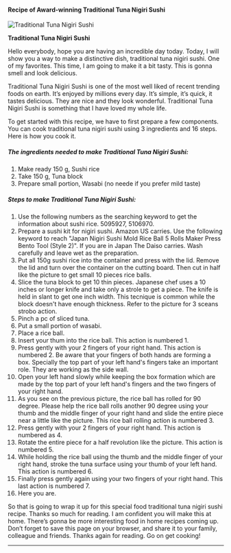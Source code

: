             

#### Recipe of Award-winning Traditional Tuna Nigiri Sushi

![Traditional Tuna Nigiri Sushi](https://img-global.cpcdn.com/recipes/b59a774de67f13dc/751x532cq70/traditional-tuna-nigiri-sushi-recipe-main-photo.jpg)

**Traditional Tuna Nigiri Sushi**

Hello everybody, hope you are having an incredible day today. Today, I will show you a way to make a distinctive dish, traditional tuna nigiri sushi. One of my favorites. This time, I am going to make it a bit tasty. This is gonna smell and look delicious.

Traditional Tuna Nigiri Sushi is one of the most well liked of recent trending foods on earth. It’s enjoyed by millions every day. It’s simple, it’s quick, it tastes delicious. They are nice and they look wonderful. Traditional Tuna Nigiri Sushi is something that I have loved my whole life.

To get started with this recipe, we have to first prepare a few components. You can cook traditional tuna nigiri sushi using 3 ingredients and 16 steps. Here is how you cook it.

##### The ingredients needed to make Traditional Tuna Nigiri Sushi:

1.  Make ready 150 g, Sushi rice
2.  Take 150 g, Tuna block
3.  Prepare small portion, Wasabi (no neede if you prefer mild taste)

##### Steps to make Traditional Tuna Nigiri Sushi:

1.  Use the following numbers as the searching keyword to get the information about sushi rice. 5095927, 5106970.
2.  Prepare a sushi kit for nigiri sushi. Amazon US carries. Use the following keyword to reach "Japan Nigiri Sushi Mold Rice Ball 5 Rolls Maker Press Bento Tool (Style 2)". If you are in Japan The Daiso carries. Wash carefully and leave wet as the preparation.
3.  Put all 150g sushi rice into the container and press with the lid. Remove the lid and turn over the container on the cutting board. Then cut in half like the picture to get small 10 pieces rice balls.
4.  Slice the tuna block to get 10 thin pieces. Japanese chef uses a 10 inches or longer knife and take only a strole to get a piece. The knife is held in slant to get one inch width. This tecnique is common while the block doesn't have enough thickness. Refer to the picture for 3 sceans strobo action.
5.  Pinch a pc of sliced tuna.
6.  Put a small portion of wasabi.
7.  Place a rice ball.
8.  Insert your thum into the rice ball. This action is numbered 1.
9.  Press gently with your 2 fingers of your right hand. This action is numbered 2. Be aware that your fingers of both hands are forming a box. Specially the top part of your left hand's fingers take an important role. They are working as the side wall.
10.  Open your left hand slowly while keeping the box formation which are made by the top part of your left hand's fingers and the two fingers of your right hand.
11.  As you see on the previous picture, the rice ball has rolled for 90 degree. Please help the rice ball rolls another 90 degree using your thumb and the middle finger of your right hand and slide the entire piece near a little like the picture. This rice ball rolling action is numbered 3.
12.  Press gently with your 2 fingers of your right hand. This action is numbered as 4.
13.  Rotate the entire piece for a half revolution like the picture. This action is numbered 5.
14.  While holding the rice ball using the thumb and the middle finger of your right hand, stroke the tuna surface using your thumb of your left hand. This action is numbered 6.
15.  Finally press gently again using your two fingers of your right hand. This last action is numbered 7.
16.  Here you are.

So that is going to wrap it up for this special food traditional tuna nigiri sushi recipe. Thanks so much for reading. I am confident you will make this at home. There’s gonna be more interesting food in home recipes coming up. Don’t forget to save this page on your browser, and share it to your family, colleague and friends. Thanks again for reading. Go on get cooking!

* * *